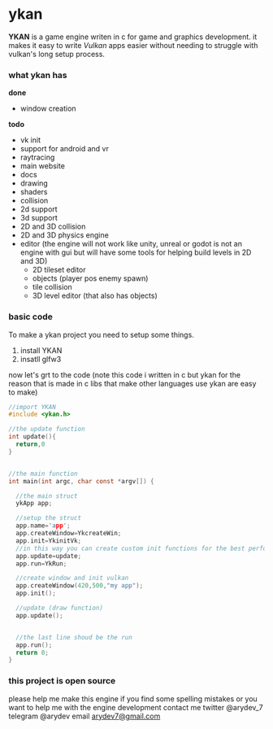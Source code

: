 # ykan

**YKAN** is a game engine writen in c for game and graphics development.
it makes it easy to write *Vulkan* apps easier without needing to struggle
with vulkan's long setup process.

### what ykan has

**done**


* window creation

**todo**


* vk init
* support for android and vr
* raytracing
* main website
* docs
* drawing
* shaders
* collision
* 2d support
* 3d support
* 2D and 3D collision
* 2D and 3D physics engine
* editor (the engine will not work like unity, unreal or godot
  is not an engine with gui but will have some tools for helping build levels
  in 2D and 3D)
  * 2D tileset editor
  * objects (player pos enemy spawn)
  * tile collision
  * 3D level editor (that also has objects)

### basic code

To make a ykan project you need to setup some things.

1. install YKAN
2. insatll glfw3

now let's grt to the code (note this code i written in c but ykan for the reason
that is made in c libs that make other languages use ykan are easy to make)

```c
//import YKAN
#include <ykan.h>

//the update function
int update(){
  return,0
}


//the main function
int main(int argc, char const *argv[]) {

  //the main struct
  ykApp app;

  //setup the struct
  app.name='app';
  app.createWindow=YkcreateWin;
  app.init=YkinitVk;
  //in this way you can create custom init functions for the best performance
  app.update=update;
  app.run=YkRun;

  //create window and init vulkan
  app.createWindow(420,500,"my app");
  app.init();

  //update (draw function)
  app.update();


  //the last line shoud be the run
  app.run();
  return 0;
}

```

### this project is open source
please help me make this engine
if you find some spelling mistakes or you want to
help me with the engine development contact me
twitter @arydev_7
telegram @arydev
email arydev7@gmail.com
